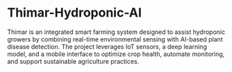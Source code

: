 # Thimar-Hydroponic-AI
Thimar is an integrated smart farming system designed to assist hydroponic growers by combining real-time environmental sensing with AI-based plant disease detection. The project leverages IoT sensors, a deep learning model, and a mobile interface to optimize crop health, automate monitoring, and support sustainable agriculture practices.
